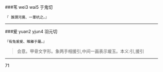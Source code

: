 ###苇
wei3 wai5 于鬼切
```
『 誰謂河廣、一葦杭之。』
```

---

###爰
yuan2 yjun4 羽元切
```
『有兔爰爰、雉離于羅。』
```
>会意。甲骨文字形。象两手相援引,中间一画表示瑗玉。本义:引,援引

---

71
